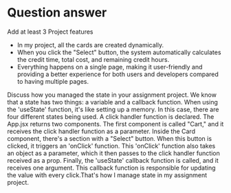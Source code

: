 # Question answer

Add at least 3 Project features
- In my project, all the cards are created dynamically.
- When you click the "Select" button, the system automatically calculates the credit time, total cost, and remaining credit hours.
- Everything happens on a single page, making it user-friendly and providing a better experience for both users and developers compared to having multiple pages.

Discuss how you managed the state in your assignment project.
We know that a state has two things: a variable and a callback function. When using the 'useState' function, it's like setting up a memory. In this case, there are four different states being used. A click handler function is declared. The App.jsx returns two components. The first component is called "Cart," and it receives the click handler function as a parameter. Inside the Card component, there's a section with a "Select" button. When this button is clicked, it triggers an 'onClick' function. This 'onClick' function also takes an object as a parameter, which it then passes to the click handler function received as a prop. Finally, the 'useState' callback function is called, and it receives one argument. This callback function is responsible for updating the value with every click.That's how I manage state in my assignment project.
